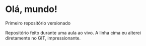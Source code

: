 # Olá, mundo!
 Primeiro repositório versionado

Repositório feito durante uma aula ao vivo.
A linha cima eu alterei diretamente no GIT, impressionante.
